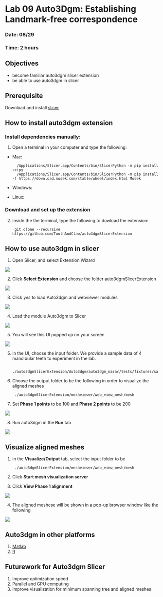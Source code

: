 # Lab 09 Auto3Dgm: Establishing Landmark-free correspondence 
### Date: 08/29
### Time: 2 hours

## Objectives 
* become familiar auto3dgm slicer extension
* be able to use auto3dgm in slicer

## Prerequisite
Download and install [slicer](https://download.slicer.org/)

## How to install auto3dgm extension
### Install dependencies manually:
1) Open a terminal in your computer and type the following: 
- Mac: 

        /Applications/Slicer.app/Contents/bin/SlicerPython -m pip install scipy
        /Applications/Slicer.app/Contents/bin/SlicerPython -m pip install -f https://download.mosek.com/stable/wheel/index.html Mosek
        
- Windows:
- Linux: 

### Download and set up the extension

2) Inside the the terminal, type the following to dowload the extension:

        git clone --recursive https://github.com/ToothAndClaw/auto3dgmSlicerExtension

## How to use auto3dgm in slicer
1) Open Slicer, and select Extension Wizard

<img src="images/01.png">

2) Click **Select Extension** and choose the folder auto3dgmSlicerExtension

<img src="images/02.png">

3) Click *yes* to load Auto3dgm and webviewer modules

<img src="images/03.png">

4) Load the module Auto3dgm to Slicer

<img src="images/04.png">

5) You will see this UI popped up on your screen

<img src="images/05.png">

5) In the UI, choose the input folder. We provide a sample data of 4 mandibular teeth to experiment in the lab. 

        ./auto3dgmSlicerExtension/Auto3dgm/auto3dgm_nazar/tests/fixtures/sample
        
6) Choose the output folder to be the following in order to visualize the aligned meshes

        ./auto3dgmSlicerExtension/meshviewer/web_view_mesh/mesh

7) Set **Phase 1 points** to be 100 and **Phase 2 points** to be 200

<img src="images/06.png">

8) Run auto3dgm in the **Run** tab

<img src="images/07.png">

## Visualize aligned meshes
1) In the **Visualize/Output** tab, select the input folder to be 

        ./auto3dgmSlicerExtension/meshviewer/web_view_mesh/mesh
2) Click **Start mesh visualization server**

3) Click **View Phase 1 alignment**

<img src="images/08.png">

4) The aligned meshese will be shown in a pop-up browser window like the following

<img src="images/09.png">

## Auto3dgm in other platforms
1) [Matlab](https://github.com/JuliaWinchester/auto3dgm-matlab-gorgon)
2) [R](https://github.com/sayanmuk/Auto3DGM)

## Futurework for Auto3dgm Slicer
1) Improve optimization speed
2) Parallel and GPU computing
3) Improve visualization for minimum spanning tree and aligned meshes





